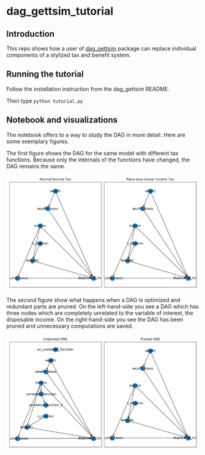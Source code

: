 # dag_gettsim_tutorial


## Introduction

This repo shows how a user of [dag_gettsim](https://github.com/janosg/dag_gettsim) package can replace individual components of a stylized tax and benefit system.


## Running the tutorial

Follow the installation instruction from the dag_gettsim README.

Then type `python tutorial.py`


## Notebook and visualizations

The notebook offers to a way to study the DAG in more detail. Here are some exemplary
figures.

The first figure shows the DAG for the same model with different tax functions. Because
only the internals of the functions have changed, the DAG remains the same.

![](income-tax-vs-pwl-income-tax.png)

The second figure show what happens when a DAG is optimized and redundant parts are
pruned. On the left-hand-side you see a DAG which has three nodes which are completely
unrelated to the variable of interest, the disposable income. On the right-hand-side you
see the DAG has been pruned and unnecessary computations are saved.

![](unpruned-vs-pruned.png)
